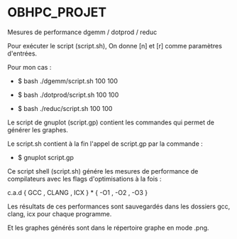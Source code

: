 # OBHPC_PROJET
Mesures de performance dgemm / dotprod / reduc

Pour exécuter le script (script.sh), On donne [n] et [r] comme paramètres d'entrées.

Pour mon cas : 

 - $ bash ./dgemm/script.sh 100 100
 
 - $ bash ./dotprod/script.sh 100 100
 
 - $ bash ./reduc/script.sh 100 100
 
Le script de gnuplot (script.gp) contient les commandes qui permet de générer les graphes.
 
Le script.sh contient à la fin l'appel de script.gp par la commande :
 
 - $ gnuplot script.gp

Ce script shell (script.sh) génére les mesures de performance de compilateurs avec les flags d'optimisations à la fois : 

   c.a.d { GCC , CLANG , ICX } * { -O1 , -O2 , -O3 }
   
Les résultats de ces performances sont sauvegardés dans les dossiers gcc, clang, icx pour chaque programme.

Et les graphes générés sont dans le répertoire graphe en mode .png.
